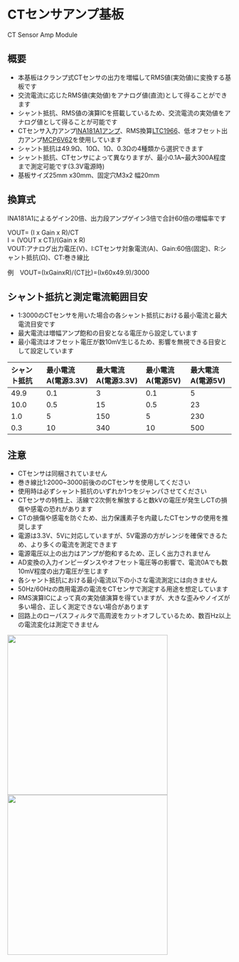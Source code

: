 # CTセンサアンプ基板  
CT Sensor Amp Module

## 概要 
  * 本基板はクランプ式CTセンサの出力を増幅してRMS値(実効値)に変換する基板です  
  * 交流電流に応じたRMS値(実効値)をアナログ値(直流)として得ることができます  
  * シャント抵抗、RMS値の演算ICを搭載しているため、交流電流の実効値をアナログ値として得ることが可能です  
  * CTセンサ入力アンプ[INA181A1アンプ][1]、RMS換算[LTC1966][2]、低オフセット出力アンプ[MCP6V62][3]を使用しています  
  * シャント抵抗は49.9Ω、10Ω、1Ω、0.3Ωの4種類から選択できます  
  * シャント抵抗、CTセンサによって異なりますが、最小0.1A~最大300A程度まで測定可能です(3.3V電源時)  
  * 基板サイズ25mm x30mm、固定穴M3x2 幅20mm
  
## 換算式
  INA181A1によるゲイン20倍、出力段アンプゲイン3倍で合計60倍の増幅率です  

  VOUT= (I x Gain x R)/CT  
  I = (VOUT x CT)/(Gain x R)  
  VOUT:アナログ出力電圧(V)、I:CTセンサ対象電流(A)、Gain:60倍(固定)、R:シャント抵抗(Ω)、CT:巻き線比  
  
  例　VOUT=(IxGainxR)/(CT比)=(Ix60x49.9)/3000   

## シャント抵抗と測定電流範囲目安
  * 1:3000のCTセンサを用いた場合の各シャント抵抗における最小電流と最大電流目安です    
  * 最大電流は増幅アンプ飽和の目安となる電圧から設定しています  
  * 最小電流はオフセット電圧が数10mV生じるため、影響を無視できる目安として設定しています  

| シャント抵抗 | 最小電流A(電源3.3V) | 最大電流A(電源3.3V) | 最小電流A(電源5V) | 最大電流A(電源5V) |
|:-----------|:------------|:------------|:------------|:------------|
| 49.9 | 0.1 | 3 | 0.1 | 5 |
| 10.0 | 0.5 | 15 |	0.5 |	23 |
| 1.0 |	5 | 150 | 5	| 230 |
| 0.3 |	10 | 340 | 10 | 500 |				
			 
## 注意 
  * CTセンサは同梱されていません  
  * 巻き線比1:2000~3000前後ののCTセンサを使用してください  
  * 使用時は必ずシャント抵抗のいずれか1つをジャンパさせてください  
  * CTセンサの特性上、活線で2次側を解放すると数kVの電圧が発生しCTの損傷や感電の恐れがあります  
  * CTの損傷や感電を防ぐため、出力保護素子を内蔵したCTセンサの使用を推奨します  
  * 電源は3.3V、5Vに対応していますが、5V電源の方がレンジを確保できるため、より多くの電流を測定できます  
  * 電源電圧以上の出力はアンプが飽和するため、正しく出力されません    
  * AD変換の入力インピーダンスやオフセット電圧等の影響で、電流0Aでも数10mV程度の出力電圧が生じます  
  * 各シャント抵抗における最小電流以下の小さな電流測定には向きません  
  * 50Hz/60Hzの商用電源の電流をCTセンサで測定する用途を想定しています  
  * RMS演算ICによって真の実効値演算を得ていますが、大きな歪みやノイズが多い場合、正しく測定できない場合があります  
  * 回路上のローパスフィルタで高周波をカットオフしているため、数百Hz以上の電流変化は測定できません  
  
<img src="https://raw.githubusercontent.com/meerstern/CT_Sensor_Amp_Module/master/CT_Amp1.jpeg" width="360">  
<img src="https://raw.githubusercontent.com/meerstern/CT_Sensor_Amp_Module/master/CT_Amp2.jpeg" width="360">  


[1]: https://www.tij.co.jp/product/jp/INA181 "*1"
[2]: https://www.analog.com/jp/products/ltc1966.html "*2"
[3]: https://www.microchip.com/en-us/product/MCP6V62 "*3"
